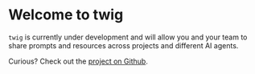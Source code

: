 # Welcome to twig

`twig` is currently under development and will allow you and your team to share prompts and resources across projects and different AI agents.

Curious? Check out the [project on Github](https://github.com/twig-hq/twig).
